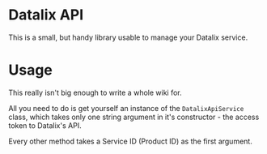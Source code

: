 # Datalix API
This is a small, but handy library usable to manage your Datalix service.

# Usage
This really isn't big enough to write a whole wiki for.

All you need to do is get yourself an instance of the `DatalixApiService` class, which takes only one string argument in it's constructor - the access token to Datalix's API.

Every other method takes a Service ID (Product ID) as the first argument.

